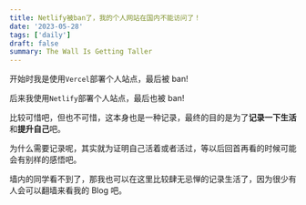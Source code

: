 ```yaml
---
title: Netlify被ban了，我的个人网站在国内不能访问了！
date: '2023-05-28'
tags: ['daily']
draft: false
summary: The Wall Is Getting Taller
---
```


开始时我是使用`Vercel`部署个人站点，最后被 ban!

后来我使用`Netlify`部署个人站点，最后也被 ban!

比较可惜吧，但也不可惜，这本身也是一种记录，最终的目的是为了**记录一下生活**和**提升自己**吧。

为什么需要记录呢，其实就为证明自己活着或者活过，等以后回首再看的时候可能会有别样的感悟吧。

墙内的同学看不到了，那我也可以在这里比较肆无忌惮的记录生活了，因为很少有人会可以翻墙来看我的 Blog 吧。
